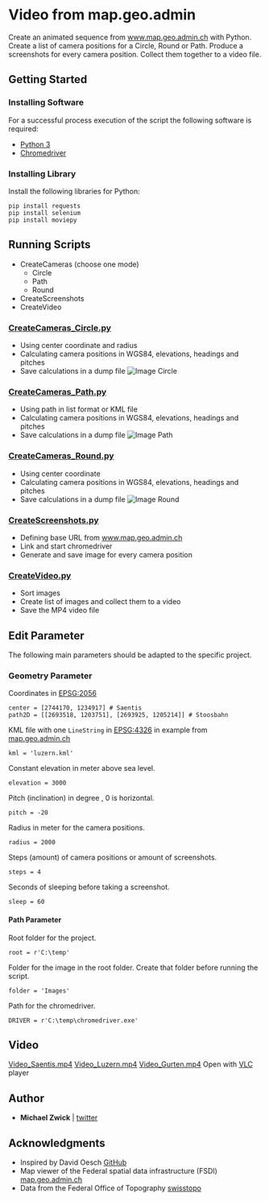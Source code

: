 # Video from map.geo.admin
Create an animated sequence from www.map.geo.admin.ch with Python. Create a list of camera positions for a Circle, Round or Path. Produce a screenshots for every camera position. Collect them together to a video file.

## Getting Started

### Installing Software
For a successful process execution of the script the following software is required:
- [Python 3](https://www.python.org/downloads)
- [Chromedriver](http://chromedriver.chromium.org/downloads)

### Installing Library
Install the following libraries for Python:
```
pip install requests
pip install selenium
pip install moviepy
```

## Running Scripts
- CreateCameras (choose one mode)
  - Circle
  - Path
  - Round
- CreateScreenshots
- CreateVideo

### [CreateCameras_Circle.py](CreateCameras_Circle.py)
- Using center coordinate and radius
- Calculating camera positions in WGS84, elevations, headings and pitches
- Save calculations in a dump file
![Image Circle](https://github.com/michaelzwick/MapGeoAdmin_Video/Mode_Circle.png "Circle")

### [CreateCameras_Path.py](CreateCameras_Path.py)
- Using path in list format or KML file
- Calculating camera positions in WGS84, elevations, headings and pitches
- Save calculations in a dump file
![Image Path](https://github.com/michaelzwick/MapGeoAdmin_Video/Mode_Path.png "Path")

### [CreateCameras_Round.py](CreateCameras_Round.py)
- Using center coordinate
- Calculating camera positions in WGS84, elevations, headings and pitches
- Save calculations in a dump file
![Image Round](https://github.com/michaelzwick/MapGeoAdmin_Video/Mode_Round.png "Round")

### [CreateScreenshots.py](CreateScreenshots.py)
- Defining base URL from www.map.geo.admin.ch
- Link and start chromedriver
- Generate and save image for every camera position 

### [CreateVideo.py](CreateVideo.py)
- Sort images
- Create list of images and collect them to a video
- Save the MP4 video file

## Edit Parameter
The following main parameters should be adapted to the specific project.

### Geometry Parameter
Coordinates  in [EPSG:2056](http://spatialreference.org/ref/epsg/ch1903-lv95/)
```
center = [2744170, 1234917] # Saentis
path2D = [[2693518, 1203751], [2693925, 1205214]] # Stoosbahn
```
KML file with one `LineString` in [EPSG:4326](http://spatialreference.org/ref/epsg/wgs-84/) in example from [map.geo.admin.ch](https://map.geo.admin.ch)
```
kml = 'luzern.kml'
```
Constant elevation in meter above sea level.
```
elevation = 3000
```
Pitch (inclination) in degree , 0 is horizontal.
```
pitch = -20
```
Radius in meter for the camera positions.
```
radius = 2000
```
Steps (amount) of camera positions or amount of screenshots.
```
steps = 4
```
Seconds of sleeping before taking a screenshot.
```
sleep = 60
```

#### Path Parameter
Root folder for the project.
```
root = r'C:\temp'
```
Folder for the image in the root folder. Create that folder before running the script.
```
folder = 'Images'
```
Path for the chromedriver.
```
DRIVER = r'C:\temp\chromedriver.exe'
```

## Video
[Video_Saentis.mp4](Video_Saentis.mp4)
[Video_Luzern.mp4](Video_Luzern.mp4)
[Video_Gurten.mp4](Video_Gurten.mp4)
Open with [VLC](https://www.videolan.org) player

## Author
* **Michael Zwick** | [twitter](https://twitter.com/zwickmichael)


## Acknowledgments
* Inspired by David Oesch [GitHub](https://github.com/davidoesch)
* Map viewer of the Federal spatial data infrastructure (FSDI) [map.geo.admin.ch](https://map.geo.admin.ch)
* Data from the Federal Office of Topography [swisstopo](https://swisstopo.ch)